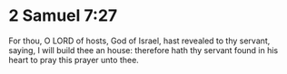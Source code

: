 # 2 Samuel 7:27

For thou, O LORD of hosts, God of Israel, hast revealed to thy servant, saying, I will build thee an house: therefore hath thy servant found in his heart to pray this prayer unto thee.